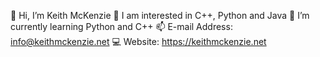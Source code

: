  👋 Hi, I’m Keith McKenzie
 👀 I am interested in C++, Python and Java
 🌱 I’m currently learning Python and C++
 📫 E-mail Address: info@keithmckenzie.net
 💻 Website: https://keithmckenzie.net
